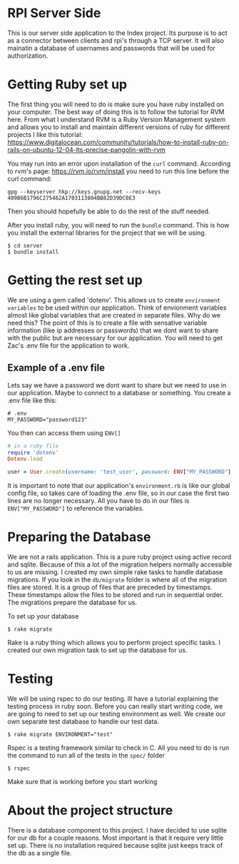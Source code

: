 # RPI Server Side
This is our server side application to the Index project. Its purpose is to act as a connector between clients and rpi's through a TCP server. It will also mainatin a database of usernames and passwords that will be used for authorization.


# Getting Ruby set up
The first thing you will need to do is make sure you have ruby installed on your computer. The best way of doing this is to follow the tutorial for RVM here. From what I understand RVM is a Ruby Version Management system and allows you to install and maintain different versions of ruby for different projects I like this tutorial: https://www.digitalocean.com/community/tutorials/how-to-install-ruby-on-rails-on-ubuntu-12-04-lts-precise-pangolin-with-rvm

You may run into an error upon installation of the `curl` command. According to rvm's page: https://rvm.io/rvm/install you need to run this line before the curl command:

```
gpg --keyserver hkp://keys.gnupg.net --recv-keys 409B6B1796C275462A1703113804BB82D39DC0E3
```

Then you should hopefully be able to do the rest of the stuff needed. 

After you install ruby, you will need to run the `bundle` command. This is how you install the external libraries for the project that we will be using.
```
$ cd server
$ bundle install
```

# Getting the rest set up
We are using a gem called 'dotenv'. This allows us to create `environment variables` to be used within our application. Think of envionment variables almost like global variables that are created in separate files. Why do we need this? The point of this is to create a file with sensative variable information (like ip addresses or passwords) that we dont want to share with the public but are necessary for our application. You will need to get Zac's .env file for the application to work. 

## Example of a .env file
Lets say we have a password we dont want to share but we need to use in our application. Maybe to connect to a database or something. You create a .env file like this:
```
# .env
MY_PASSWORD="password123"
```

You then can access them using `ENV[]`
``` ruby
# in a ruby file
require 'dotenv'
Dotenv.load

user = User.create(username: 'test_user', password: ENV["MY_PASSWORD"] ) 
```
It is important to note that our application's `environment.rb` is like our global config file, so takes care of loading the .env file, so in our case the first two lines are no longer necessary. All you have to do in our files is `ENV["MY_PASSWORD"]` to reference the variables.

# Preparing the Database
We are not a rails application. This is a pure ruby project using active record and sqlite. Because of this a lot of the migration helpers normally accessible to us are missing. I created my own simple rake tasks to handle database migrations. If you look in the `db/migrate` folder is where all of the migration files are stored. It is a group of files that are preceded by timestamps. These timestamps allow the files to be stored and run in sequential order. The migrations prepare the database for us.

To set up your database
```
$ rake migrate
``` 
Rake is a ruby thing which allows you to perform project specific tasks. I created our own migration task to set up the database for us.

# Testing
We will be using rspec to do our testing. Ill have a tutorial explaining the testing process in ruby soon. Before you can really start writing code, we are going to need to set up our testing environment as well. We create our own separate test database to handle our test data.
```
$ rake migrate ENVIRONMENT="test"
```
Rspec is a testing framework similar to check in C. All you need to do is run the command to run all of the tests in the `spec/` folder
```
$ rspec
```

Make sure that is working before you start working

# About the project structure
There is a database component to this project. I have decided to use sqlite for our db for a couple reasons. Most important is that it require very little set up. There is no installation required because sqlite just keeps track of the db as a single file. 
